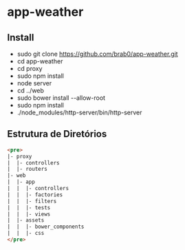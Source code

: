 # app-weather
## Install
- sudo git clone https://github.com/brab0/app-weather.git
- cd app-weather
- cd proxy
- sudo npm install
- node server
- cd ../web
- sudo bower install --allow-root
- sudo npm install
- ./node_modules/http-server/bin/http-server

## Estrutura de Diretórios
```html
<pre>
|- proxy
|  |- controllers
|  |- routers
|- web
|  |- app
|  |  |- controllers
|  |  |- factories
|  |  |- filters
|  |  |- tests
|  |  |- views
|  |- assets
|  |  |- bower_components
|  |  |- css
</pre>
```
